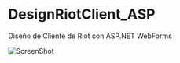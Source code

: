# DesignRiotClient_ASP
Diseño de Cliente de Riot con ASP.NET WebForms

![ScreenShot](https://raw.github.com/Gamas-G/DesignRiotClient_ASP/master/Screen/Screen.png)
